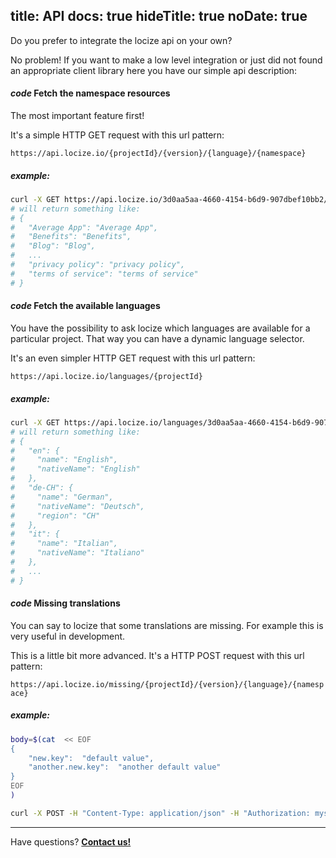 title: API
docs: true
hideTitle: true
noDate: true
---

Do you prefer to integrate the locize api on your own?

No problem! If you want to make a low level integration or just did not found an appropriate client library here you have our simple api description:

<h4 class="headline"><i class="material-icons" translated>code</i> Fetch the namespace resources</h4>

The most important feature first!

It's a simple HTTP GET request with this url pattern:

`https://api.locize.io/{projectId}/{version}/{language}/{namespace}`

<h5>example:</h5>

```sh
curl -X GET https://api.locize.io/3d0aa5aa-4660-4154-b6d9-907dbef10bb2/production/en/landingpage
# will return something like:
# {
#   "Average App": "Average App",
#   "Benefits": "Benefits",
#   "Blog": "Blog",
#   ...
#   "privacy policy": "privacy policy",
#   "terms of service": "terms of service"
# }
```


<h4 class="headline"><i class="material-icons" translated>code</i> Fetch the available languages</h4>

You have the possibility to ask locize which languages are available for a particular project.
That way you can have a dynamic language selector.

It's an even simpler HTTP GET request with this url pattern:

`https://api.locize.io/languages/{projectId}`

<h5>example:</h5>

```sh
curl -X GET https://api.locize.io/languages/3d0aa5aa-4660-4154-b6d9-907dbef10bb2
# will return something like:
# {
#   "en": {
#     "name": "English",
#     "nativeName": "English"
#   },
#   "de-CH": {
#     "name": "German",
#     "nativeName": "Deutsch",
#     "region": "CH"
#   },
#   "it": {
#     "name": "Italian",
#     "nativeName": "Italiano"
#   },
#   ...
# }
```


<h4 class="headline"><i class="material-icons" translated>code</i> Missing translations</h4>

You can say to locize that some translations are missing.
For example this is very useful in development.

This is a little bit more advanced. It's a HTTP POST request with this url pattern:

`https://api.locize.io/missing/{projectId}/{version}/{language}/{namespace}`

<h5>example:</h5>

```sh
body=$(cat  << EOF
{
    "new.key":  "default value",
    "another.new.key":  "another default value"
}
EOF
)

curl -X POST -H "Content-Type: application/json" -H "Authorization: mysecret-very-4f2e-b123-d432d86430c6" -d $body https://api.locize.io/missing/3d0aa5aa-4660-4154-b6d9-907dbef10bb2/latest/en/landingpage
```


<div class="contact">
<hr />
<p class="callout extra-margin">Have questions? <strong><a href="mailto:support@locize.com">Contact us!</a></strong></p>
</div>
